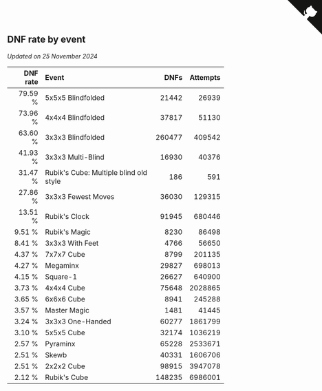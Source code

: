 ## DNF rate by event

*Updated on 25 November 2024*

| DNF rate | Event | DNFs | Attempts |
| ---: | :--- | ---: | ---: |
| 79.59 % | 5x5x5 Blindfolded | 21442 | 26939 |
| 73.96 % | 4x4x4 Blindfolded | 37817 | 51130 |
| 63.60 % | 3x3x3 Blindfolded | 260477 | 409542 |
| 41.93 % | 3x3x3 Multi-Blind | 16930 | 40376 |
| 31.47 % | Rubik's Cube: Multiple blind old style | 186 | 591 |
| 27.86 % | 3x3x3 Fewest Moves | 36030 | 129315 |
| 13.51 % | Rubik's Clock | 91945 | 680446 |
| 9.51 % | Rubik's Magic | 8230 | 86498 |
| 8.41 % | 3x3x3 With Feet | 4766 | 56650 |
| 4.37 % | 7x7x7 Cube | 8799 | 201135 |
| 4.27 % | Megaminx | 29827 | 698013 |
| 4.15 % | Square-1 | 26627 | 640900 |
| 3.73 % | 4x4x4 Cube | 75648 | 2028865 |
| 3.65 % | 6x6x6 Cube | 8941 | 245288 |
| 3.57 % | Master Magic | 1481 | 41445 |
| 3.24 % | 3x3x3 One-Handed | 60277 | 1861799 |
| 3.10 % | 5x5x5 Cube | 32174 | 1036219 |
| 2.57 % | Pyraminx | 65228 | 2533671 |
| 2.51 % | Skewb | 40331 | 1606706 |
| 2.51 % | 2x2x2 Cube | 98915 | 3947078 |
| 2.12 % | Rubik's Cube | 148235 | 6986001 |


<a href="https://github.com/jonatanklosko/wca_statistics" class="github-corner" aria-label="View source on Github"><svg width="80" height="80" viewBox="0 0 250 250" style="fill:#151513; color:#fff; position: absolute; top: 0; border: 0; right: 0;" aria-hidden="true"><path d="M0,0 L115,115 L130,115 L142,142 L250,250 L250,0 Z"></path><path d="M128.3,109.0 C113.8,99.7 119.0,89.6 119.0,89.6 C122.0,82.7 120.5,78.6 120.5,78.6 C119.2,72.0 123.4,76.3 123.4,76.3 C127.3,80.9 125.5,87.3 125.5,87.3 C122.9,97.6 130.6,101.9 134.4,103.2" fill="currentColor" style="transform-origin: 130px 106px;" class="octo-arm"></path><path d="M115.0,115.0 C114.9,115.1 118.7,116.5 119.8,115.4 L133.7,101.6 C136.9,99.2 139.9,98.4 142.2,98.6 C133.8,88.0 127.5,74.4 143.8,58.0 C148.5,53.4 154.0,51.2 159.7,51.0 C160.3,49.4 163.2,43.6 171.4,40.1 C171.4,40.1 176.1,42.5 178.8,56.2 C183.1,58.6 187.2,61.8 190.9,65.4 C194.5,69.0 197.7,73.2 200.1,77.6 C213.8,80.2 216.3,84.9 216.3,84.9 C212.7,93.1 206.9,96.0 205.4,96.6 C205.1,102.4 203.0,107.8 198.3,112.5 C181.9,128.9 168.3,122.5 157.7,114.1 C157.9,116.9 156.7,120.9 152.7,124.9 L141.0,136.5 C139.8,137.7 141.6,141.9 141.8,141.8 Z" fill="currentColor" class="octo-body"></path></svg></a><style>.github-corner:hover .octo-arm{animation:octocat-wave 560ms ease-in-out}@keyframes octocat-wave{0%,100%{transform:rotate(0)}20%,60%{transform:rotate(-25deg)}40%,80%{transform:rotate(10deg)}}@media (max-width:500px){.github-corner:hover .octo-arm{animation:none}.github-corner .octo-arm{animation:octocat-wave 560ms ease-in-out}}</style>

